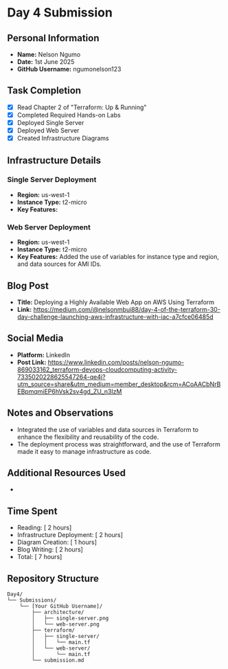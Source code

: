 # Day 4 Submission

## Personal Information
- **Name:** Nelson Ngumo
- **Date:** 1st June 2025
- **GitHub Username:** ngumonelson123

## Task Completion
- [x] Read Chapter 2 of "Terraform: Up & Running"
- [x] Completed Required Hands-on Labs
- [x] Deployed Single Server
- [x] Deployed Web Server
- [x] Created Infrastructure Diagrams

## Infrastructure Details

### Single Server Deployment
- **Region:** us-west-1
- **Instance Type:** t2-micro
- **Key Features:** 

### Web Server Deployment
- **Region:** us-west-1
- **Instance Type:** t2-micro
- **Key Features:** Added the use of variables for instance type and region, and data sources for AMI IDs.

## Blog Post
- **Title:** Deploying a Highly Available Web App on AWS Using Terraform
- **Link:** https://medium.com/@nelsonmbui88/day-4-of-the-terraform-30-day-challenge-launching-aws-infrastructure-with-iac-a7cfce06485d

## Social Media
- **Platform:** LinkedIn
- **Post Link:** https://www.linkedin.com/posts/nelson-ngumo-869033162_terraform-devops-cloudcomputing-activity-7335020228625547264-qe4j?utm_source=share&utm_medium=member_desktop&rcm=ACoAACbNrBEBpmqmiEP6hVsk2sv4gd_ZU_n3IzM

## Notes and Observations
- Integrated the use of variables and data sources in Terraform to enhance the flexibility and reusability of the code.
- The deployment process was straightforward, and the use of Terraform made it easy to manage infrastructure as code.

## Additional Resources Used
- 

## Time Spent
- Reading: [ 2 hours]
- Infrastructure Deployment: [ 2 hours]
- Diagram Creation: [ 1 hours]
- Blog Writing: [ 2 hours]
- Total: [ 7 hours]

## Repository Structure
```
Day4/
└── Submissions/
    └── [Your GitHub Username]/
        ├── architecture/
        │   ├── single-server.png
        │   └── web-server.png
        ├── terraform/
        │   ├── single-server/
        │   │   └── main.tf
        │   └── web-server/
        │       └── main.tf
        └── submission.md
``` 



